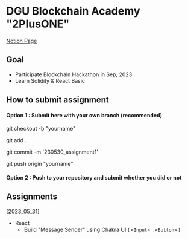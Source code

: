 # DGU Blockchain Academy "2PlusONE"

[Notion Page](https://www.notion.so/bl0ckchain/eafcb6a247d94214944053f355e30c11?pvs=4)

## Goal

- Participate Blockchain Hackathon in Sep, 2023
- Learn Solidity & React Basic

## How to submit assignment

#### Option 1 : Submit here with your own branch (recommended)

git checkout -b "yourname"

git add .

git commit -m '230530_assignment1'

git push origin "yourname"

#### Option 2 : Push to your repository and submit whether you did or not

## Assignments

[2023_05_31]

- React
  - Build "Message Sender" using Chakra UI ( `<Input> ,<Button>` )
